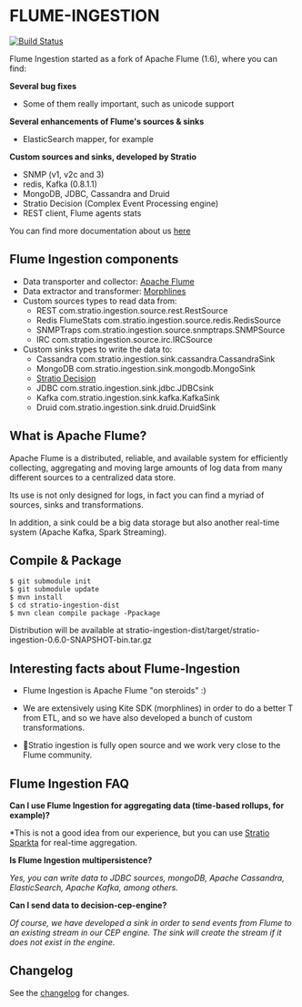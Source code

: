 FLUME-INGESTION
===================


[![Build Status](https://github.com/Stratio/Ingestion)](https://github.com/Stratio/Ingestion)


Flume Ingestion started as a fork of Apache Flume (1.6), where you can find:

**Several bug fixes**

 - Some of them really important, such as unicode support

**Several enhancements of Flume's sources & sinks**

 - ElasticSearch mapper, for example

**Custom sources and sinks, developed by Stratio**

 - SNMP (v1, v2c and 3)
 - redis, Kafka (0.8.1.1)
 - MongoDB, JDBC, Cassandra and Druid
 - Stratio Decision (Complex Event Processing engine)
 - REST client, Flume agents stats
 
 You can find more documentation about us [here](http://docs.stratio.com/modules/flume-ingestion/development/)


Flume Ingestion components
----------------------------


* Data transporter and collector: [Apache Flume](http://flume.apache.org/)
* Data extractor and transformer: [Morphlines](http://kitesdk.org/docs/current/kite-morphlines/index.html)
* Custom sources types to read data from:
    - REST   com.stratio.ingestion.source.rest.RestSource
    - Redis FlumeStats   com.stratio.ingestion.source.redis.RedisSource
    - SNMPTraps   com.stratio.ingestion.source.snmptraps.SNMPSource
    - IRC   com.stratio.ingestion.source.irc.IRCSource
* Custom sinks types to write the data to:
    - Cassandra   com.stratio.ingestion.sink.cassandra.CassandraSink
    - MongoDB   com.stratio.ingestion.sink.mongodb.MongoSink
    - [Stratio Decision](https://github.com/Stratio/Decision)
    - JDBC   com.stratio.ingestion.sink.jdbc.JDBCsink
    - Kafka   com.stratio.ingestion.sink.kafka.KafkaSink
    - Druid   com.stratio.ingestion.sink.druid.DruidSink


What is Apache Flume?
--------------------------

Apache Flume is a distributed, reliable, and available system for efficiently collecting, aggregating and moving large amounts of log data from many different sources to a centralized data store.

Its use is not only designed for logs, in fact you can find a myriad of sources, sinks and transformations.

In addition, a sink could be a big data storage but also another real-time system (Apache Kafka, Spark Streaming).

Compile & Package
--------------------------

```
$ git submodule init
$ git submodule update
$ mvn install
$ cd stratio-ingestion-dist
$ mvn clean compile package -Ppackage
```

Distribution will be available at stratio-ingestion-dist/target/stratio-ingestion-0.6.0-SNAPSHOT-bin.tar.gz


Interesting facts about Flume-Ingestion
-----------------------------------------------

 * Flume Ingestion is Apache Flume "on steroids" :)
 
 * We are extensively using Kite SDK (morphlines) in order to do a better T from ETL, and so we have also developed a bunch of custom transformations.
 
 * Stratio ingestion is fully open source and we work very close to the Flume community.

Flume Ingestion FAQ
-------------------------


**Can I use Flume Ingestion for aggregating data (time-based rollups, for example)?**

*This is not a good idea from our experience, but you can use [Stratio Sparkta](https://github.com/Stratio/Sparkta) for real-time aggregation.

**Is Flume Ingestion multipersistence?**

*Yes, you can write data to JDBC sources, mongoDB, Apache Cassandra, ElasticSearch, Apache Kafka, among others.*


**Can I send data to decision-cep-engine?**

*Of course, we have developed a sink in order to send events from Flume to an existing stream in our CEP engine.  The sink will create the stream if it does not exist in the engine.* 

Changelog
---------

See the [changelog](CHANGELOG.md) for changes. 



